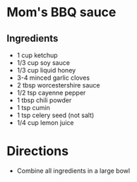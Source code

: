 # Mom's BBQ sauce

## Ingredients
* 1 cup ketchup
* 1/3 cup soy sauce
* 1/3 cup liquid honey
* 3-4 minced garlic cloves
* 2 tbsp worcestershire sauce
* 1/2 tsp cayenne pepper
* 1 tbsp chili powder
* 1 tsp cumin
* 1 tsp celery seed (not salt)
* 1/4 cup lemon juice

# Directions
* Combine all ingredients in a large bowl
